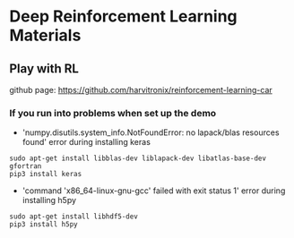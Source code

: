 # Deep Reinforcement Learning Materials

## Play with RL
github page: https://github.com/harvitronix/reinforcement-learning-car
### If you run into problems when set up the demo
* 'numpy.disutils.system_info.NotFoundError: no lapack/blas resources found' error during installing keras

```shell
sudo apt-get install libblas-dev liblapack-dev libatlas-base-dev gfortran
pip3 install keras
```

* 'command 'x86_64-linux-gnu-gcc' failed with exit status 1' error during installing h5py

```shell
sudo apt-get install libhdf5-dev
pip3 install h5py
```
